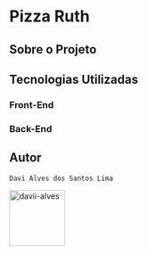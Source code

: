 <h1>Pizza Ruth</h1>



<h2>Sobre o Projeto</h2> 
<p></p>

<h2>Tecnologias Utilizadas</h2>

### Front-End


### Back-End




## Autor 

`Davi Alves dos Santos Lima`
<p>
<a href="https://linkedin.com/in/davii-alves" target="blank"><img align="center" src="https://user-images.githubusercontent.com/74038190/235294012-0a55e343-37ad-4b0f-924f-c8431d9d2483.gif" alt="davii-alves" height="100" width="100" /></a>
</p>
</div>


